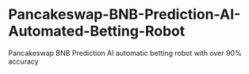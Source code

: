 # Pancakeswap-BNB-Prediction-AI-Automated-Betting-Robot
Pancakeswap BNB Prediction AI automatic betting robot with over 90% accuracy
